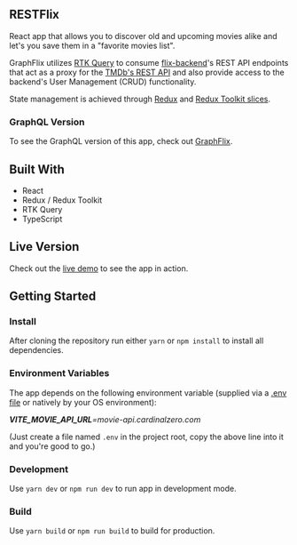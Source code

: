 ## RESTFlix
React app that allows you to discover old and upcoming movies alike and let's you save them in a "favorite movies list".

GraphFlix utilizes [RTK Query](https://redux-toolkit.js.org/rtk-query/overview) to consume [flix-backend](https://github.com/kimkwanka/flix-backend)'s REST API endpoints that act as a proxy for the [TMDb's REST API](https://developers.themoviedb.org/3/getting-started/introduction) and also provide access to the backend's User Management (CRUD) functionality.

State management is achieved through [Redux](https://react-redux.js.org/) and [Redux Toolkit slices](https://redux-toolkit.js.org/usage/usage-guide#creating-slices-of-state).

### GraphQL Version

To see the GraphQL version of this app, check out [GraphFlix](https://github.com/kimkwanka/GraphFlix).

## Built With
- React
- Redux / Redux Toolkit
- RTK Query
- TypeScript

## Live Version
Check out the [live demo](https://restflix.netlify.app/) to see the app in action.

## Getting Started

### Install
After cloning the repository run either
``yarn`` or ``npm install`` to install all dependencies.

### Environment Variables
The app depends on the following environment variable (supplied via a [.env file](https://www.npmjs.com/package/react-native-dotenv) or natively by your OS environment):

  ***VITE_MOVIE_API_URL**=movie-api.cardinalzero.com*

(Just create a file named ``.env`` in the project root, copy the above line into it and you're good to go.)


### Development
Use ``yarn dev`` or ``npm run dev`` to run app in development mode.

### Build
Use ``yarn build`` or ``npm run build`` to build for production.
